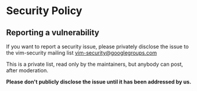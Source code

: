 # Security Policy

## Reporting a vulnerability

If you want to report a security issue, please privately disclose the issue to the vim-security mailing list
vim-security@googlegroups.com

This is a private list, read only by the maintainers, but anybody can post, after moderation.

**Please don't publicly disclose the issue until it has been addressed by us.**
